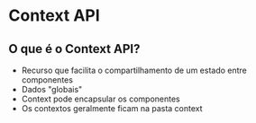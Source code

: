 # Context API

## O que é o Context API?

- Recurso que facilita o compartilhamento de um estado entre componentes
- Dados "globais"
- Context pode encapsular os componentes
- Os contextos geralmente ficam na pasta context